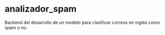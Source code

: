 # analizador_spam
Backend del desarrollo de un modelo para clasificar correos en inglés como spam o no.
